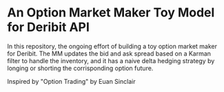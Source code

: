 # An Option Market Maker Toy Model for Deribit API

In this repository, the ongoing effort of building a toy option market maker for Deribit. The MM updates the bid and ask spread based on a Karman filter to handle the inventory,
and it has a naive delta hedging strategy by longing or shorting the corrisponding option future.

Inspired by "Option Trading" by Euan Sinclair
